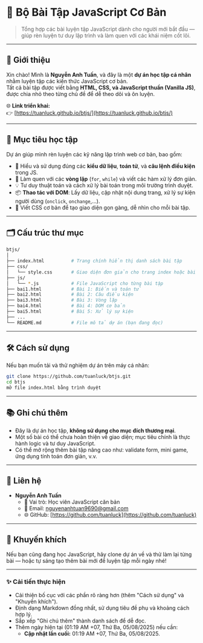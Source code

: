 # 📘 Bộ Bài Tập JavaScript Cơ Bản

> Tổng hợp các bài luyện tập JavaScript dành cho người mới bắt đầu — giúp rèn luyện tư duy lập trình và làm quen với các khái niệm cốt lõi.

---

## 📌 Giới thiệu

Xin chào! Mình là **Nguyễn Anh Tuấn**, và đây là một **dự án học tập cá nhân** nhằm luyện tập các kiến thức JavaScript cơ bản.  
Tất cả bài tập được viết bằng **HTML, CSS, và JavaScript thuần (Vanilla JS)**, được chia nhỏ theo từng chủ đề để dễ theo dõi và ôn luyện.

🌐 **Link triển khai:**  
👉 [https://tuanluck.github.io/btjs/](https://tuanluck.github.io/btjs/)

---

## 🎯 Mục tiêu học tập

Dự án giúp mình rèn luyện các kỹ năng lập trình web cơ bản, bao gồm:

- 🧠 Hiểu và sử dụng đúng các **kiểu dữ liệu**, **toán tử**, và **câu lệnh điều kiện** trong JS.
- 🔁 Làm quen với các **vòng lặp** (`for`, `while`) và viết các hàm xử lý đơn giản.
- 💡 Tư duy thuật toán và cách xử lý bài toán trong môi trường trình duyệt.
- 📦 **Thao tác với DOM**: Lấy dữ liệu, cập nhật nội dung trang, xử lý sự kiện người dùng (`onclick`, `onchange`,...).
- 🎨 Viết CSS cơ bản để tạo giao diện gọn gàng, dễ nhìn cho mỗi bài tập.

---

## 🗂️ Cấu trúc thư mục

```bash
btjs/
│
├── index.html          # Trang chính hiển thị danh sách bài tập
├── css/
│   └── style.css       # Giao diện đơn giản cho trang index hoặc bài tập
├── js/
│   └── *.js            # File JavaScript cho từng bài tập
├── bai1.html           # Bài 1: Biến và toán tử
├── bai2.html           # Bài 2: Câu điều kiện
├── bai3.html           # Bài 3: Vòng lặp
├── bai4.html           # Bài 4: DOM cơ bản
├── bai5.html           # Bài 5: Xử lý sự kiện
├── ...
└── README.md           # File mô tả dự án (bạn đang đọc)
```
---

## 🛠️ Cách sử dụng

Nếu bạn muốn tải và thử nghiệm dự án trên máy cá nhân:

```bash
git clone https://github.com/tuanluck/btjs.git
cd btjs
mở file index.html bằng trình duyệt
```

---

## 📚 Ghi chú thêm
- Đây là dự án học tập, **không sử dụng cho mục đích thương mại**.
- Một số bài có thể chưa hoàn thiện về giao diện; mục tiêu chính là thực hành logic và tư duy JavaScript.
- Có thể mở rộng thêm bài tập nâng cao như: validate form, mini game, ứng dụng tính toán đơn giản, v.v.

---

## 📧 Liên hệ
- **Nguyễn Anh Tuấn**  
  - 💼 Vai trò: Học viên JavaScript căn bản  
  - 📧 Email: [nguyenanhtuan9690@gmail.com](mailto:nguyenanhtuan9690@gmail.com)  
  - 🌐 GitHub: [https://github.com/tuanluck](https://github.com/tuanluck)  

---

## 🧠 Khuyến khích
Nếu bạn cũng đang học JavaScript, hãy clone dự án về và thử làm lại từng bài — hoặc tự sáng tạo thêm bài mới để luyện tập mỗi ngày nhé!

---

### ✨ Cải tiến thực hiện
- Cải thiện bố cục với các phần rõ ràng hơn (thêm "Cách sử dụng" và "Khuyến khích").
- Định dạng Markdown đồng nhất, sử dụng tiêu đề phụ và khoảng cách hợp lý.
- Sắp xếp "Ghi chú thêm" thành danh sách để dễ đọc.
- Thêm ngày hiện tại (01:19 AM +07, Thứ Ba, 05/08/2025) nếu cần:  
  - **Cập nhật lần cuối:** 01:19 AM +07, Thứ Ba, 05/08/2025.
